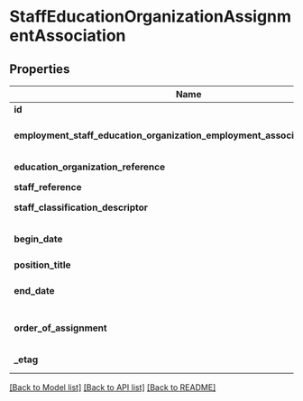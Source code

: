 # StaffEducationOrganizationAssignmentAssociation

## Properties
Name | Type | Description | Notes
------------ | ------------- | ------------- | -------------
**id** | **string** | The unique identifier of the resource. | [optional] 
**employment_staff_education_organization_employment_association_reference** | [**\Swagger\Client\Model\StaffEducationOrganizationEmploymentAssociationReference**](StaffEducationOrganizationEmploymentAssociationReference.md) | A reference to the related StaffEducationOrganizationEmploymentAssociation resource. | [optional] 
**education_organization_reference** | [**\Swagger\Client\Model\EducationOrganizationReference**](EducationOrganizationReference.md) | A reference to the related EducationOrganization resource. | [optional] 
**staff_reference** | [**\Swagger\Client\Model\StaffReference**](StaffReference.md) | A reference to the related Staff resource. | [optional] 
**staff_classification_descriptor** | **string** | The titles of employment, official status, or rank of education staff. | [optional] 
**begin_date** | **\\DateTime** | Month, day, and year of the start or effective date of a staff member&#39;s employment, contract, or relationship with the LEA. | [optional] 
**position_title** | **string** | The descriptive name of an individual&#39;s position. | [optional] 
**end_date** | **\\DateTime** | Month, day, and year of the end or termination date of a staff member&#39;s employment, contract, or relationship with the LEA. | [optional] 
**order_of_assignment** | **int** | Describes whether the assignment is this the staff member&#39;s primary assignment, secondary assignment, etc. | [optional] 
**_etag** | **string** | A unique system-generated value that identifies the version of the resource. | [optional] 

[[Back to Model list]](../README.md#documentation-for-models) [[Back to API list]](../README.md#documentation-for-api-endpoints) [[Back to README]](../README.md)


